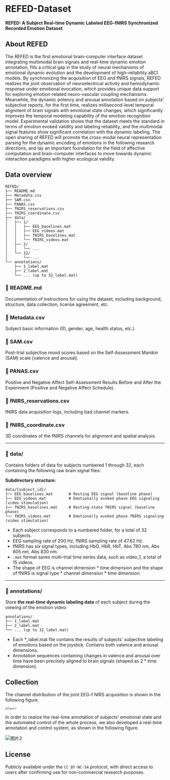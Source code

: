 # REFED-Dataset

**REFED: A Subject Real-time Dynamic Labeled EEG-fNIRS Synchronized Recorded Emotion Dataset**

## About REFED

The REFED is the first emotional brain-computer interface dataset integrating multimodal brain signals and real-time dynamic emotion annotation, fills a critical gap in the study of neural mechanisms of emotional dynamic evolution and the development of high-reliability aBCI models. By synchronizing the acquisition of EEG and fNIRS signals, REFED realizes the joint observation of neuroelectrical activity and hemodynamic response under emotional evocation, which provides unique data support for exploring emotion-related neuro-vascular coupling mechanisms. Meanwhile, the dynamic potency and arousal annotation based on subjects' subjective reports, for the first time, realizes millisecond-level temporal alignment of brain signals with emotional state changes, which significantly improves the temporal modeling capability of the emotion recognition model. Experimental validation shows that the dataset meets the standard in terms of emotion evoked validity and labeling reliability, and the multimodal signal features show significant correlation with the dynamic labeling. The open sharing of REFED will promote the cross-modal neural representation parsing for the dynamic encoding of emotions in the following research directions, and lay an important foundation for the field of affective computation and brain-computer interfaces to move towards dynamic interaction paradigms with higher ecological validity.

## Data overview

```plaintext
REFED/
├── README.md
├── Metadata.csv
├── SAM.csv
├── PANAS.csv
├── fNIRS_reservations.csv
├── fNIRS_coordinate.csv
├── data/
│   ├── 1/
│   │   ├── EEG_baselines.mat
│   │   ├── EEG_videos.mat
│   │   ├── fNIRS_baselines.mat
│   │   └── fNIRS_videos.mat
│   ├── 2/
│   │   └── ...
│   └── 32/
│       └── ...
└── annotations/
    ├── 1_label.mat
    ├── 2_label.mat
    └── ... (up to 32_label.mat)

```

### 📄 README.md

Documentation of instructions for using the dataset, including background, structure, data collection, license agreement, etc.

### 📄 Metadata.csv

Subject basic information (ID, gender, age, health status, etc.).

### 📄 SAM.csv

Post-trial subjective mood scores based on the Self-Assessment Manikin (SAM) scale (valence and arousal).

### 📄 PANAS.csv

Positive and Negative Affect Self-Assessment Results Before and After the Experiment (Positive and Negative Affect Schedule).

### 📄 fNIRS_reservations.csv

fNIRS data acquisition logs, including bad channel markers.

### 📄 fNIRS_coordinate.csv

3D coordinates of the fNIRS channels for alignment and spatial analysis.

------

### 📁 data/

Contains folders of data for subjects numbered 1 through 32, each containing the following raw brain signal files:

**Subdirectory structure:**

```
data/{subject_id}/
├── EEG_baselines.mat       # Resting EEG signal (baseline phase)
├── EEG_videos.mat          # Emotionally evoked phase EEG signaling (video stimulation)
├── fNIRS_baselines.mat     # Resting-state fNIRS signal (baseline phase)
└── fNIRS_videos.mat        # Emotionally evoked phase fNIRS signaling (video stimulation)
```

- Each subject corresponds to a numbered folder, for a total of 32 subjects.
- EEG sampling rate of 200 Hz, fNIRS sampling rate of 47.62 Hz.
- fNIRS has six signal types, including HbO, HbR, HbT, Abs 780 nm, Abs 805 nm, Abs 830 nm.
- `.mat` format saves multi-trial time series data, such as video_1, a total of 15 videos.
-  The shape of EEG is channel dimension * time dimension and the shape of fNIRS is signal type * channel dimension * time dimension.

------

### 📁 annotations/

Store **the real-time dynamic labeling data** of each subject during the viewing of the emotion video:

```
annotations/
├── 1_label.mat
├── 2_label.mat
└── ... (up to 32_label.mat)
```

- Each *_label.mat file contains the results of subjects' subjective labeling of emotions based on the joystick. Contains both valence and arousal dimensions.
- Annotation sequences containing changes in valence and arousal over time have been precisely aligned to brain signals (shaped as 2 * time dimension). 

## Collection

The channel distribution of the joint EEG-f NIRS acquisition is shown in the following figure.

<img src="./Figures/Figure_1.png" alt="Figure_1" style="zoom:50%;" />

In order to realize the real-time annotation of subjects' emotional state and the automated control of the whole process, we also developed a real-time annotation and control system, as shown in the following figure.

![图片2](./Figures/Figure_2.png)

## License

Publicly available under the `CC BY-NC-SA` protocol, with direct access to users after confirming use for non-commercial research purposes. 
